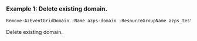 ### Example 1: Delete existing domain.
```powershell
Remove-AzEventGridDomain -Name azps-domain -ResourceGroupName azps_test_group_eventgrid
```

Delete existing domain.